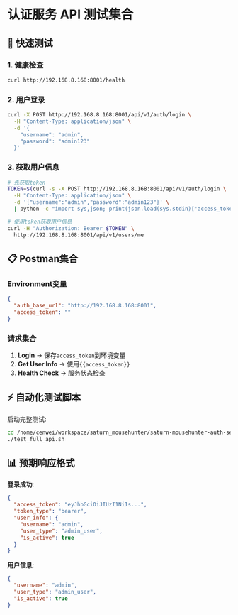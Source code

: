 # 认证服务 API 测试集合

## 🚀 快速测试

### 1. 健康检查
```bash
curl http://192.168.8.168:8001/health
```

### 2. 用户登录
```bash
curl -X POST http://192.168.8.168:8001/api/v1/auth/login \
  -H "Content-Type: application/json" \
  -d '{
    "username": "admin",
    "password": "admin123"
  }'
```

### 3. 获取用户信息
```bash
# 先获取token
TOKEN=$(curl -s -X POST http://192.168.8.168:8001/api/v1/auth/login \
  -H "Content-Type: application/json" \
  -d '{"username":"admin","password":"admin123"}' \
  | python -c "import sys,json; print(json.load(sys.stdin)['access_token'])")

# 使用token获取用户信息
curl -H "Authorization: Bearer $TOKEN" \
  http://192.168.8.168:8001/api/v1/users/me
```

## 📋 Postman集合

### Environment变量
```json
{
  "auth_base_url": "http://192.168.8.168:8001",
  "access_token": ""
}
```

### 请求集合
1. **Login** → 保存`access_token`到环境变量
2. **Get User Info** → 使用`{{access_token}}`
3. **Health Check** → 服务状态检查

## ⚡ 自动化测试脚本

启动完整测试:
```bash
cd /home/cenwei/workspace/saturn_mousehunter/saturn-mousehunter-auth-service
./test_full_api.sh
```

## 📊 预期响应格式

**登录成功**:
```json
{
  "access_token": "eyJhbGciOiJIUzI1NiIs...",
  "token_type": "bearer",
  "user_info": {
    "username": "admin",
    "user_type": "admin_user",
    "is_active": true
  }
}
```

**用户信息**:
```json
{
  "username": "admin",
  "user_type": "admin_user",
  "is_active": true
}
```